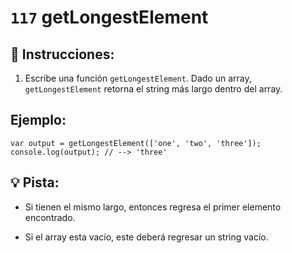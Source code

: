 # `117` getLongestElement

## 📝 Instrucciones:

1. Escribe una función `getLongestElement`. Dado un array, `getLongestElement` retorna el string más largo dentro del array.

## Ejemplo:

```Js
var output = getLongestElement(['one', 'two', 'three']);
console.log(output); // --> 'three'
```
## 💡 Pista:

+ Si tienen el mismo largo, entonces regresa el primer elemento encontrado.

+ Si el array esta vacío, este deberá regresar un string vacío.
